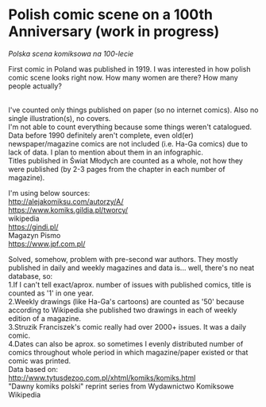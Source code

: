 # Polish comic scene on a 100th Anniversary (work in progress)
*Polska scena komiksowa na 100-lecie*


First comic in Poland was published in 1919. I was interested in how polish comic scene looks right now. How many women are there? How many people actually? 

<br>I've counted only things published on paper (so no internet comics). Also no single illustration(s), no covers.
<br>I'm not able to count everything because some things weren't catalogued. Data before 1990 definitely aren't complete, even old(er) newspaper/magazine comics are not included (i.e. Ha-Ga comics) due to lack of data. I plan to mention about them in an infographic.
<br>Titles published in Świat Młodych are counted as a whole, not how they were published (by 2-3 pages from the chapter in each number of magazine).

I'm using below sources:
<br>http://alejakomiksu.com/autorzy/A/
<br>https://www.komiks.gildia.pl/tworcy/
<br>wikipedia
<br>https://gindi.pl/
<br>Magazyn Pismo
<br>https://www.jpf.com.pl/


Solved, somehow, problem with pre-second war authors. They mostly published in daily and weekly magazines and data is... well, there's no neat database, so:
<br>1.If I can't tell exact/aprox. number of issues with published comics, title is counted as '1' in one year.
<br>2.Weekly drawings (like Ha-Ga's cartoons) are counted as '50' because according to Wikipedia she published two drawings in each of weekly edition of a magazine.
<br>3.Struzik Franciszek's comic really had over 2000+ issues. It was a daily comic.
<br>4.Dates can also be aprox. so sometimes I evenly distributed number of comics throughout whole period in which magazine/paper existed or that comic was printed.
<br>Data based on:
<br>http://www.tytusdezoo.com.pl/xhtml/komiks/komiks.html
<br>"Dawny komiks polski" reprint series from Wydawnictwo Komiksowe
<br>Wikipedia
